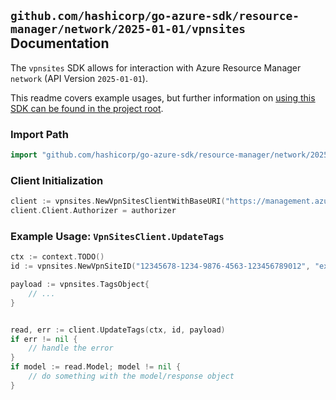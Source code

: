 
## `github.com/hashicorp/go-azure-sdk/resource-manager/network/2025-01-01/vpnsites` Documentation

The `vpnsites` SDK allows for interaction with Azure Resource Manager `network` (API Version `2025-01-01`).

This readme covers example usages, but further information on [using this SDK can be found in the project root](https://github.com/hashicorp/go-azure-sdk/tree/main/docs).

### Import Path

```go
import "github.com/hashicorp/go-azure-sdk/resource-manager/network/2025-01-01/vpnsites"
```


### Client Initialization

```go
client := vpnsites.NewVpnSitesClientWithBaseURI("https://management.azure.com")
client.Client.Authorizer = authorizer
```


### Example Usage: `VpnSitesClient.UpdateTags`

```go
ctx := context.TODO()
id := vpnsites.NewVpnSiteID("12345678-1234-9876-4563-123456789012", "example-resource-group", "vpnSiteName")

payload := vpnsites.TagsObject{
	// ...
}


read, err := client.UpdateTags(ctx, id, payload)
if err != nil {
	// handle the error
}
if model := read.Model; model != nil {
	// do something with the model/response object
}
```

